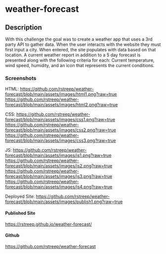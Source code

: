 # weather-forecast

## Description
With this challenge the goal was to create a weather app that uses a 3rd party API to gather data. When the user interacts with the website they must first input a city. When entered, the site populates with data based on that location. A current weather report in addition to a 5 day forecast is presented along with the following criteria for each: Current temperature, wind speed, humidity, and an icon that represents the current conditions.

### Screenshots
HTML:
https://github.com/rstreep/weather-forecast/blob/main/assets/images/html1.png?raw=true
https://github.com/rstreep/weather-forecast/blob/main/assets/images/html2.png?raw=true

CSS:
https://github.com/rstreep/weather-forecast/blob/main/assets/images/css1.png?raw=true
https://github.com/rstreep/weather-forecast/blob/main/assets/images/css2.png?raw=true
https://github.com/rstreep/weather-forecast/blob/main/assets/images/css3.png?raw=true

JS:
https://github.com/rstreep/weather-forecast/blob/main/assets/images/js1.png?raw=true
https://github.com/rstreep/weather-forecast/blob/main/assets/images/js2.png?raw=true
https://github.com/rstreep/weather-forecast/blob/main/assets/images/js3.png?raw=true
https://github.com/rstreep/weather-forecast/blob/main/assets/images/js4.png?raw=true

Deployed Site:
https://github.com/rstreep/weather-forecast/blob/main/assets/images/publish1.png?raw=true

#### Published Site
https://rstreep.github.io/weather-forecast/

#### Github
https://github.com/rstreep/weather-forecast